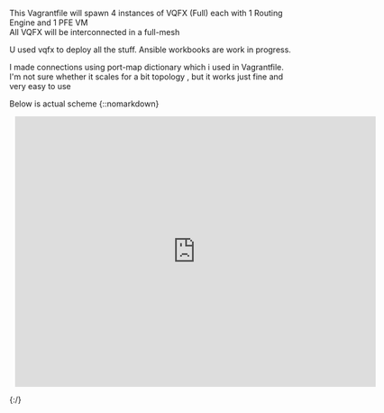
This Vagrantfile will spawn 4 instances of VQFX (Full) each with 1 Routing Engine and 1 PFE VM  
All VQFX will be interconnected in a full-mesh

U used vqfx to deploy all the stuff. Ansible workbooks are work in progress.

I made connections using port-map dictionary which i used in Vagrantfile.
I'm not sure whether it scales for a bit topology , but it works just fine and very easy to use


Below is actual scheme
{::nomarkdown}

<div style="width: 640px; height: 480px; margin: 10px; position: relative;"><iframe allowfullscreen frameborder="0" style="width:640px; height:480px" src="https://www.lucidchart.com/documents/embeddedchart/6c737f69-c0f3-4902-b23a-f6a19e709c32" id="yd~A596e2B5Z"></iframe></div>

{:/}
